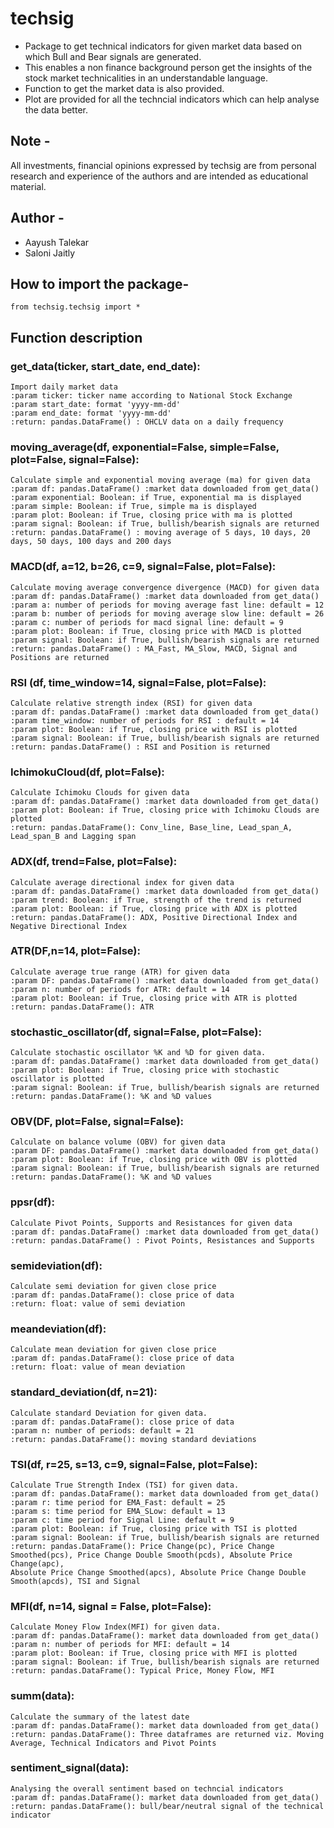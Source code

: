 techsig
=======

-   Package to get technical indicators for given market data based on
    which Bull and Bear signals are generated.
-   This enables a non finance background person get the insights of the
    stock market technicalities in an understandable language.
-   Function to get the market data is also provided.
-   Plot are provided for all the techncial indicators which can help
    analyse the data better.

Note -
-----

All investments, financial opinions expressed by techsig are from
personal research and experience of the authors and are intended as
educational material.

Author -
-------

-   Aayush Talekar
-   Saloni Jaitly

How to import the package-
-------------------------

    from techsig.techsig import *

Function description
--------------------

### get\_data(ticker, start\_date, end\_date):
```
Import daily market data   
:param ticker: ticker name according to National Stock Exchange   :param start_date: format 'yyyy-mm-dd'   
:param end_date: format 'yyyy-mm-dd'   
:return: pandas.DataFrame() : OHCLV data on a daily frequency
```

### moving\_average(df, exponential=False, simple=False, plot=False, signal=False):

```
Calculate simple and exponential moving average (ma) for given data   
:param df: pandas.DataFrame() :market data downloaded from get_data()   
:param exponential: Boolean: if True, exponential ma is displayed   :param simple: Boolean: if True, simple ma is displayed   
:param plot: Boolean: if True, closing price with ma is plotted   :param signal: Boolean: if True, bullish/bearish signals are returned   
:return: pandas.DataFrame() : moving average of 5 days, 10 days, 20 days, 50 days, 100 days and 200 days
```

### MACD(df, a=12, b=26, c=9, signal=False, plot=False):

```
Calculate moving average convergence divergence (MACD) for given data
:param df: pandas.DataFrame() :market data downloaded from get_data()
:param a: number of periods for moving average fast line: default = 12
:param b: number of periods for moving average slow line: default = 26
:param c: number of periods for macd signal line: default = 9
:param plot: Boolean: if True, closing price with MACD is plotted
:param signal: Boolean: if True, bullish/bearish signals are returned
:return: pandas.DataFrame() : MA_Fast, MA_Slow, MACD, Signal and Positions are returned
```

### RSI (df, time\_window=14, signal=False, plot=False):

```
Calculate relative strength index (RSI) for given data
:param df: pandas.DataFrame() :market data downloaded from get_data()
:param time_window: number of periods for RSI : default = 14
:param plot: Boolean: if True, closing price with RSI is plotted
:param signal: Boolean: if True, bullish/bearish signals are returned
:return: pandas.DataFrame() : RSI and Position is returned
```

### IchimokuCloud(df, plot=False):

```
Calculate Ichimoku Clouds for given data   
:param df: pandas.DataFrame() :market data downloaded from get_data()   
:param plot: Boolean: if True, closing price with Ichimoku Clouds are plotted   
:return: pandas.DataFrame(): Conv_line, Base_line, Lead_span_A, Lead_span_B and Lagging span
```

### ADX(df, trend=False, plot=False):

```
Calculate average directional index for given data   
:param df: pandas.DataFrame() :market data downloaded from get_data()   
:param trend: Boolean: if True, strength of the trend is returned   :param plot: Boolean: if True, closing price with ADX is plotted   :return: pandas.DataFrame(): ADX, Positive Directional Index and Negative Directional Index
```

### ATR(DF,n=14, plot=False):

```
Calculate average true range (ATR) for given data     
:param DF: pandas.DataFrame() :market data downloaded from get_data()     
:param n: number of periods for ATR: default = 14     
:param plot: Boolean: if True, closing price with ATR is plotted     
:return: pandas.DataFrame(): ATR
```

### stochastic\_oscillator(df, signal=False, plot=False):

```
Calculate stochastic oscillator %K and %D for given data.    
:param df: pandas.DataFrame() :market data downloaded from get_data()
:param plot: Boolean: if True, closing price with stochastic oscillator is plotted
:param signal: Boolean: if True, bullish/bearish signals are returned
:return: pandas.DataFrame(): %K and %D values
```

### OBV(DF, plot=False, signal=False):

```
Calculate on balance volume (OBV) for given data
:param DF: pandas.DataFrame() :market data downloaded from get_data()
:param plot: Boolean: if True, closing price with OBV is plotted
:param signal: Boolean: if True, bullish/bearish signals are returned
:return: pandas.DataFrame(): %K and %D values
```

### ppsr(df):

```
Calculate Pivot Points, Supports and Resistances for given data
:param df: pandas.DataFrame() :market data downloaded from get_data()
:return: pandas.DataFrame() : Pivot Points, Resistances and Supports
```

### semideviation(df):

```
Calculate semi deviation for given close price
:param df: pandas.DataFrame(): close price of data
:return: float: value of semi deviation
```

### meandeviation(df):

```
Calculate mean deviation for given close price
:param df: pandas.DataFrame(): close price of data
:return: float: value of mean deviation
```

### standard\_deviation(df, n=21):

```
Calculate standard Deviation for given data.
:param df: pandas.DataFrame(): close price of data
:param n: number of periods: default = 21
:return: pandas.DataFrame(): moving standard deviations
```

### TSI(df, r=25, s=13, c=9, signal=False, plot=False):

```
Calculate True Strength Index (TSI) for given data.
:param df: pandas.DataFrame(): market data downloaded from get_data()
:param r: time period for EMA_Fast: default = 25 
:param s: time period for EMA_SLow: default = 13
:param c: time period for Signal Line: default = 9
:param plot: Boolean: if True, closing price with TSI is plotted
:param signal: Boolean: if True, bullish/bearish signals are returned
:return: pandas.DataFrame(): Price Change(pc), Price Change Smoothed(pcs), Price Change Double Smooth(pcds), Absolute Price Change(apc),
Absolute Price Change Smoothed(apcs), Absolute Price Change Double Smooth(apcds), TSI and Signal
```

### MFI(df, n=14, signal = False, plot=False):

```
Calculate Money Flow Index(MFI) for given data.
:param df: pandas.DataFrame(): market data downloaded from get_data()
:param n: number of periods for MFI: default = 14
:param plot: Boolean: if True, closing price with MFI is plotted
:param signal: Boolean: if True, bullish/bearish signals are returned
:return: pandas.DataFrame(): Typical Price, Money Flow, MFI
```

### summ(data):
```
Calculate the summary of the latest date   
:param df: pandas.DataFrame(): market data downloaded from get_data()   
:return: pandas.DataFrame(): Three dataframes are returned viz. Moving Average, Technical Indicators and Pivot Points
```

### sentiment\_signal(data):

```
Analysing the overall sentiment based on techncial indicators   
:param df: pandas.DataFrame(): market data downloaded from get_data()   
:return: pandas.DataFrame(): bull/bear/neutral signal of the technical indicator
```

